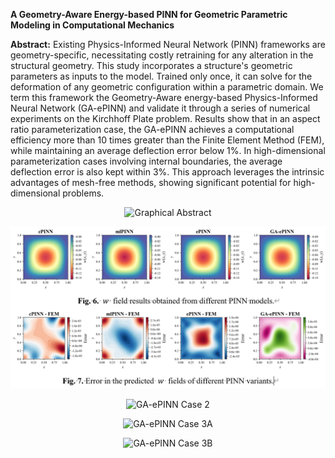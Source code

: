 **A Geometry-Aware Energy-based PINN for Geometric Parametric Modeling in Computational Mechanics**

**Abstract:** Existing Physics-Informed Neural Network (PINN) frameworks are geometry-specific, necessitating costly retraining for any alteration in the structural geometry. This study incorporates a structure's geometric parameters as inputs to the model. Trained only once, it can solve for the deformation of any geometric configuration within a parametric domain. We term this framework the Geometry-Aware energy-based Physics-Informed Neural Network (GA-ePINN) and validate it through a series of numerical experiments on the Kirchhoff Plate problem. Results show that in an aspect ratio parameterization case, the GA-ePINN achieves a computational efficiency more than 10 times greater than the Finite Element Method (FEM), while maintaining an average deflection error below 1%. In high-dimensional parameterization cases involving internal boundaries, the average deflection error is also kept within 3%. This approach leverages the intrinsic advantages of mesh-free methods, showing significant potential for high-dimensional problems. 

<p align="center">
  <img src="Graphical_Abstract.png" alt="Graphical Abstract" width="640">
</p>

<p align="center">
  <img src="Case1.png" alt="GA-ePINN Case 1" width="640">
</p>

<p align="center">
  <img src="Case2.gif" alt="GA-ePINN Case 2" width="640">
</p>

<p align="center">
  <img src="Case3A.gif" alt="GA-ePINN Case 3A" width="640">
</p>

<p align="center">
  <img src="Case3B.gif" alt="GA-ePINN Case 3B" width="640">
</p>
